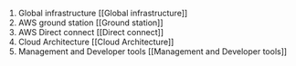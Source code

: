 1. Global infrastructure [[Global infrastructure]]
2. AWS ground station [[Ground station]]
3. AWS Direct connect [[Direct connect]]
4. Cloud Architecture [[Cloud Architecture]]
5. Management and Developer tools [[Management and Developer tools]]